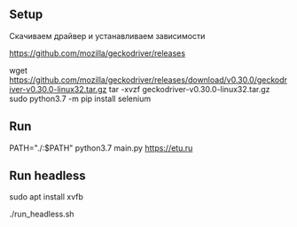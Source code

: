 ## Setup

Скачиваем драйвер и устанавливаем зависимости

https://github.com/mozilla/geckodriver/releases

wget https://github.com/mozilla/geckodriver/releases/download/v0.30.0/geckodriver-v0.30.0-linux32.tar.gz
tar -xvzf geckodriver-v0.30.0-linux32.tar.gz
sudo python3.7 -m pip install selenium




## Run 

PATH="./:$PATH" python3.7 main.py https://etu.ru


## Run headless

sudo apt install xvfb

./run_headless.sh
